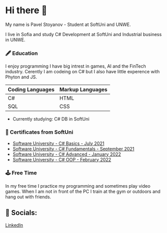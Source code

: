 # Hi there 👋
My name is Pavel Stoyanov - Student at SoftUni and UNWE.

I live in Sofia and study C# Development at SoftUni and Industrial business in UNWE.

### :fountain_pen: Education 

I enjoy programming I have big intrest in games, AI and the FinTech industry. Cerently I am codeing on C# but I also have little experence with Phyton and JS.

| Coding Languages | Markup Languages |  
|------------------|------------------|
| C#               | HTML             |
| SQL              | CSS              |

* Currently studying: C# DB in SoftUni

### :bookmark_tabs: Certificates from SoftUni

* [Software University - C# Basics - July 2021](https://softuni.bg/certificates/details/112173/1fc4ddd0)
* [Software University - C# Fundamentals - September 2021](https://softuni.bg/certificates/details/119976/ea1f09ac)
* [Software University - C# Advanced - January 2022](https://softuni.bg/certificates/details/123678/7e10e821)
* [Software University - C# OOP - February 2022](https://softuni.bg/certificates/details/131012/ada19a35)

### :joystick: Free Time
In my free time I practice my programming and sometimes play video games. When I am not in front of the PC I train at the gym or outdoors and hang out with friends. 

## :iphone: Socials:
[LinkedIn](https://www.linkedin.com/in/pavel-stoyanov-132909209/)  

